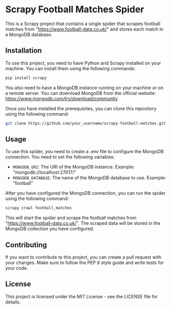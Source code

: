 # Scrapy Football Matches Spider
This is a Scrapy project that contains a single spider that scrapes football matches from "https://www.football-data.co.uk/" and stores each match in a MongoDB database.

## Installation
To use this project, you need to have Python and Scrapy installed on your machine. You can install them using the following commands:

```bash
pip install scrapy
```

You also need to have a MongoDB instance running on your machine or on a remote server. You can download MongoDB from the official website: https://www.mongodb.com/try/download/community

Once you have installed the prerequisites, you can clone this repository using the following command:

```bash
git clone https://github.com/your_username/scrapy-football-matches.git
```

## Usage
To use this spider, you need to create a .env file to configure the MongoDB connection. You need to set the following variables:

- `MONGODB_URI`: The URI of the MongoDB instance. Example: "mongodb://localhost:27017/"
- `MONGODB_DATABASE`: The name of the MongoDB database to use. Example: "football"


After you have configured the MongoDB connection, you can run the spider using the following command:


```bash
scrapy crawl football_matches
```
This will start the spider and scrape the football matches from "https://www.football-data.co.uk/". The scraped data will be stored in the MongoDB collection you have configured.

## Contributing
If you want to contribute to this project, you can create a pull request with your changes. Make sure to follow the PEP 8 style guide and write tests for your code.

## License
This project is licensed under the MIT License - see the LICENSE file for details.